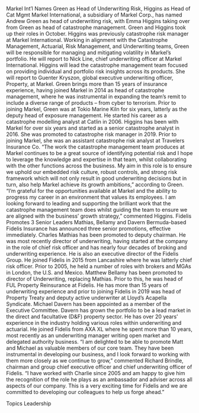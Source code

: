 Markel Int’l Names Green as Head of Underwriting Risk, Higgins as Head of Cat Mgmt
Markel International, a subsidiary of Markel Corp., has named Andrew Green as head of underwriting risk, with Emma Higgins taking over from Green as head of catastrophe management. Green and Higgins took up their roles in October. Higgins was previously catastrophe risk manager at Markel International.
Working in alignment with the Catastrophe Management, Actuarial, Risk Management, and Underwriting teams, Green will be responsible for managing and mitigating volatility in Markel’s portfolio. He will report to Nick Line, chief underwriting officer at Markel International.
Higgins will lead the catastrophe management team focused on providing individual and portfolio risk insights across its products. She will report to Guenter Kryszon, global executive underwriting officer, Property, at Markel.
Green brings more than 15 years of insurance experience, having joined Markel in 2014 as head of catastrophe management, where he was instrumental in expanding the team’s remit to include a diverse range of products – from cyber to terrorism. Prior to joining Markel, Green was at Tokio Marine Kiln for six years, latterly as the deputy head of exposure management. He started his career as a catastrophe modelling analyst at Catlin in 2006.
Higgins has been with Markel for over six years and started as a senior catastrophe analyst in 2016. She was promoted to catastrophe risk manager in 2019. Prior to joining Markel, she was an assistant catastrophe risk analyst at Travelers Insurance Co.
“The work the catastrophe management team produces at Markel continues to be a great source of identifying potential risk and I hope to leverage the knowledge and expertise in that team, whilst collaborating with the other functions across the business. My aim in this role is to ensure we uphold our embedded risk culture, robust controls, and strong risk framework which will not only result in good underwriting decisions but in turn, also help Markel achieve its growth ambitions,” according to Green.
“I’m grateful for the opportunities available at Markel and the ability to progress my career in an environment that values its employees. I am looking forward to leading and supporting the brilliant work that the catastrophe management team does whilst guiding the team to ensure we are aligned with the business’ growth strategy,” commented Higgins.
Fidelis Promotes 3 Senior Leaders Mathias, Bellamy and Davern
Bermuda-based Fidelis Insurance has announced three senior promotions, effective immediately.
Charles Mathias has been promoted to deputy chairman. He was most recently director of underwriting, having started at the company in the role of chief risk officer and has nearly four decades of broking and underwriting experience. He is also an executive director of the Fidelis Group. He joined Fidelis in 2015 from Lancashire where he was latterly chief risk officer. Prior to 2005, he held a number of roles with brokers and MGAs in London, the U.S. and Mexico.
Matthew Bellamy has been promoted to director of Underwriting, replacing Mathias. Prior to this, he was head of FUL Property Reinsurance at Fidelis. He has more than 15 years of underwriting experience and prior to joining Fidelis in 2019 was head of Property Treaty and deputy active underwriter at Lloyd’s Acapella Syndicate.
Michael Davern has been appointed as a member of the Executive Committee. Davern has grown the portfolio to be a lead market in the direct and facultative (D&F) property sector. He has over 20 years’ experience in the industry holding various roles within underwriting and actuarial. He joined Fidelis from AXA XL where he spent more than 10 years, most recently as an underwriting manager writing open market and delegated authority business.
“I am delighted to be able to promote Matt and Michael as valuable members of our core team. They have been instrumental in developing our business, and I look forward to working with them more closely as we continue to grow,” commented Richard Brindle, chairman and group chief executive officer and chief underwriting officer of Fidelis.
“I have worked with Charlie since 2005 and am happy to give him the recognition of the role he plays as an ambassador and adviser across all aspects of our company. This is a very exciting time for Fidelis and we are committed to developing our colleagues to help us forge ahead.”

Topics
Leadership
